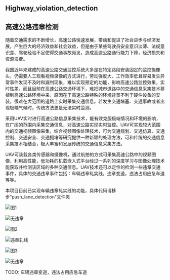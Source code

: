 ## Highway_violation_detection

## 高速公路违章检测

随着交通需求的不断增长，高速公路快速发展，带动和促进了社会进步与经济发展，产生巨大的经济效益和社会效益，但是由于某些驾驶员安全意识淡薄、法规意识差、驾驶经验不足使得交通事故频发，造成高速公路通行能力下降，经济损失和资源浪费。

我国近年来建成的高速公路交通监控系统大多是在特定路段安装固定的监控摄像头，仍需要人工观看视频录像的方式进行，劳动强度大、工作效率低且容易发生异常事件发现不及时和漏判现象，难以实现预定的功能，影响高速公路监控效果，实时性差。而且目前在高速公路交通环境下，难把城市道路中的交通信息采集技术移植到高速公路环境中来，原因在于高速公路特殊的环境背景不利于硬件设备的安装，很难在大范围的道路上实时采集交通信息。若发生交通堵塞、交通事故或者出现极端气候时，传统方法更是无法实时监测。

采用UAV实时进行高速公路信息采集技术，能有效克服极端情况和环境的影响，在广阔的范围内采集交通信息，对高速公路实现实时监控。UAV可实现较大范围内的交通视频图像采集，结合视频图像处理技术，可为交通规划、交通仿真、交通控制、交通安全、交通拥堵等研究提供一种新颖的处理方法，可和传统的交通信息采集技术相结合，极大丰富和发展传统的交通信息采集方法。

UAV可装载各类传感器和摄像机，通过航拍的方式可采集高速公路中的视频图像，利用高性能，低功耗的机载嵌入式平台经过一系列的深度学习与图像处理技术能获取并检测该区域的多种交通信息。UAV技术还可以定性的检测一些违章交通事件，具体的交通违章事件包括：车辆违章轧实线，违章变道，违法占用应急车道等等。

本项目目前已实现车辆违章轧实线的功能，具体代码请移步"push_lane_detection"文件夹

![图1](https://img-blog.csdnimg.cn/2019033121524313.png?x-oss-process=image/watermark,type_ZmFuZ3poZW5naGVpdGk,shadow_10,text_aHR0cHM6Ly9ibG9nLmNzZG4ubmV0L3UwMTA3MTIwMTI=,size_16,color_FFFFFF,t_70)


![无违章](https://img-blog.csdnimg.cn/20190331215146313.png)


![图2](https://img-blog.csdnimg.cn/20190331215217233.png?x-oss-process=image/watermark,type_ZmFuZ3poZW5naGVpdGk,shadow_10,text_aHR0cHM6Ly9ibG9nLmNzZG4ubmV0L3UwMTA3MTIwMTI=,size_16,color_FFFFFF,t_70)

![违章轧线](https://img-blog.csdnimg.cn/20190331215157407.png)

![图3](https://img-blog.csdnimg.cn/20190331215229313.png?x-oss-process=image/watermark,type_ZmFuZ3poZW5naGVpdGk,shadow_10,text_aHR0cHM6Ly9ibG9nLmNzZG4ubmV0L3UwMTA3MTIwMTI=,size_16,color_FFFFFF,t_70)

![无违章](https://img-blog.csdnimg.cn/20190331215134288.png)

TODO: 车辆违章变道，违法占用应急车道

